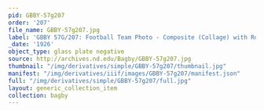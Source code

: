 ```yaml
---
pid: GBBY-57g207
order: '207'
file_name: GBBY-57g207.jpg
label: 'GBBY 57G/207: Football Team Photo - Composite (Collage) with Rockne - 1926'
_date: '1926'
object_type: glass plate negative
source: http://archives.nd.edu/Bagby/GBBY-57g207.jpg
thumbnail: "/img/derivatives/simple/GBBY-57g207/thumbnail.jpg"
manifest: "/img/derivatives/iiif/images/GBBY-57g207/manifest.json"
full: "/img/derivatives/simple/GBBY-57g207/full.jpg"
layout: generic_collection_item
collection: bagby
---
```

